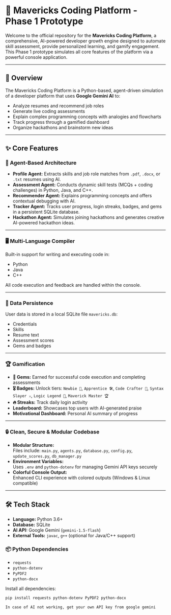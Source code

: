 # 🚀 Mavericks Coding Platform - Phase 1 Prototype

Welcome to the official repository for the **Mavericks Coding Platform**, a comprehensive, AI-powered developer growth engine designed to automate skill assessment, provide personalized learning, and gamify engagement. This Phase 1 prototype simulates all core features of the platform via a powerful console application.

---

## 🌟 Overview

The Mavericks Coding Platform is a Python-based, agent-driven simulation of a developer platform that uses **Google Gemini AI** to:

- Analyze resumes and recommend job roles
- Generate live coding assessments
- Explain complex programming concepts with analogies and flowcharts
- Track progress through a gamified dashboard
- Organize hackathons and brainstorm new ideas

---

## ✨ Core Features

### 🤖 Agent-Based Architecture

- **Profile Agent:** Extracts skills and job role matches from `.pdf`, `.docx`, or `.txt` resumes using AI.
- **Assessment Agent:** Conducts dynamic skill tests (MCQs + coding challenges) in Python, Java, and C++.
- **Recommender Agent:** Explains programming concepts and offers contextual debugging with AI.
- **Tracker Agent:** Tracks user progress, login streaks, badges, and gems in a persistent SQLite database.
- **Hackathon Agent:** Simulates joining hackathons and generates creative AI-powered hackathon ideas.

---

### 🖥️ Multi-Language Compiler

Built-in support for writing and executing code in:
- Python
- Java
- C++

All code execution and feedback are handled within the console.

---

### 💾 Data Persistence

User data is stored in a local SQLite file `mavericks.db`:
- Credentials
- Skills
- Resume text
- Assessment scores
- Gems and badges

---

### 🏆 Gamification

- **💎 Gems:** Earned for successful code execution and completing assessments
- **🎖️ Badges:** Unlock tiers: `Newbie 🔰`, `Apprentice 🛠️`, `Code Crafter 🎨`, `Syntax Slayer ⚔️`, `Logic Legend 🧙`, `Maverick Master 🏆`
- **🔥 Streaks:** Track daily login activity
- **Leaderboard:** Showcases top users with AI-generated praise
- **Motivational Dashboard:** Personal AI summary of progress

---

### 🔒 Clean, Secure & Modular Codebase

- **Modular Structure:**  
  Files include: `main.py`, `agents.py`, `database.py`, `config.py`, `update_scores.py`, `db_manager.py`
- **Environment Variables:**  
  Uses `.env` and `python-dotenv` for managing Gemini API keys securely
- **Colorful Console Output:**  
  Enhanced CLI experience with colored outputs (Windows & Linux compatible)

---

## 🛠️ Tech Stack

- **Language:** Python 3.6+
- **Database:** SQLite
- **AI API:** Google Gemini (`gemini-1.5-flash`)
- **External Tools:** `javac`, `g++` (optional for Java/C++ support)

### 📦 Python Dependencies

- `requests`
- `python-dotenv`
- `PyPDF2`
- `python-docx`

Install all dependencies:

```bash
pip install requests python-dotenv PyPDF2 python-docx

In case of AI not working, get your own API key from google gemini
